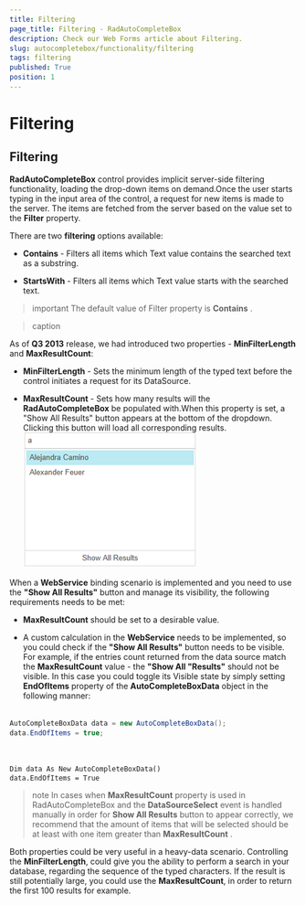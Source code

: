 ```yaml
---
title: Filtering
page_title: Filtering - RadAutoCompleteBox
description: Check our Web Forms article about Filtering.
slug: autocompletebox/functionality/filtering
tags: filtering
published: True
position: 1
---
```


# Filtering



## Filtering

**RadAutoCompleteBox** control provides implicit server-side filtering functionality, loading the drop-down items on demand.Once the user starts typing in the input area of the control, a request for new items is made to the server. The items are fetched from the server based on the value set to the **Filter** property.

There are two **filtering** options available:

* **Contains** - Filters all items which Text value contains the searched text as a substring.

* **StartsWith** - Filters all items which Text value starts with the searched text.

>important The default value of Filter property is **Contains** .
>

>caption 



As of **Q3 2013** release, we had introduced two properties - **MinFilterLength** and **MaxResultCount**:

* **MinFilterLength** - Sets the minimum length of the typed text before the control initiates a request for its DataSource.

* **MaxResultCount** - Sets how many results will the **RadAutoCompleteBox** be populated with.When this property is set, a "Show All Results" button appears at the bottom of the dropdown. Clicking this button will load all corresponding results.![autocomplte-showallresults](images/autocomplte-showallresults.png)

When a **WebService** binding scenario is implemented and you need to use the **"Show All Results"** button and manage its visibility, the following requirements needs to be met:

* **MaxResultCount** should be set to a desirable value.

* A custom calculation in the **WebService** needs to be implemented, so you could check if the **"Show All Results"** button needs to be visible. For example, if the entries count returned from the data source match the **MaxResultCount** value - the **"Show All "Results"** should not be visible. In this case you could toggle its Visible state by simply setting **EndOfItems** property of the **AutoCompleteBoxData** object in the following manner:



````C#
	
AutoCompleteBoxData data = new AutoCompleteBoxData();
data.EndOfItems = true;
	
````
````VB.NET

Dim data As New AutoCompleteBoxData()
data.EndOfItems = True

````



>note In cases when **MaxResultCount** property is used in RadAutoCompleteBox and the **DataSourceSelect** event is handled manually in order for **Show All Results** button to appear correctly, we recommend that the amount of items that will be selected should be at least with one item greater than **MaxResultCount** .
>


Both properties could be very useful in a heavy-data scenario. Controlling the **MinFilterLength**, could give you the ability to perform a search in your database, regarding the sequence of the typed characters. If the result is still potentially large, you could use the **MaxResultCount**, in order to return the first 100 results for example.
